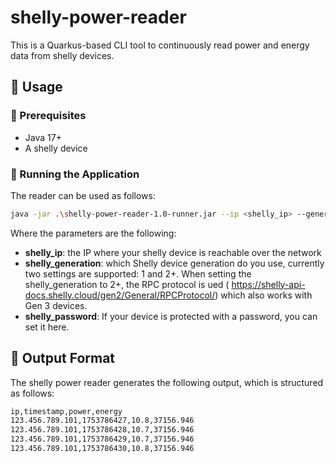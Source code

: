 # shelly-power-reader

This is a Quarkus-based CLI tool to continuously read power and energy data from shelly devices.

## 🚀 Usage

### 🔧 Prerequisites

* Java 17+
* A shelly device 

### 🚪 Running the Application

The reader can be used as follows:


```bash
java -jar .\shelly-power-reader-1.0-runner.jar --ip <shelly_ip> --generation <shelly_generation> --password <shelly_password>
```

Where the parameters are the following:

- **shelly_ip**: the IP where your shelly device is reachable over the network
- **shelly_generation**: which Shelly device generation do you use, currently two settings are supported: 1 and 2+. When setting the shelly_generation to 2+, the RPC protocol is ued ( https://shelly-api-docs.shelly.cloud/gen2/General/RPCProtocol/) which also works with Gen 3 devices.
- **shelly_password**: If your device is protected with a password, you can set it here.

## 📄 Output Format

The shelly power reader generates the following output, which is structured as follows:

```txt
ip,timestamp,power,energy
123.456.789.101,1753786427,10.8,37156.946
123.456.789.101,1753786428,10.7,37156.946
123.456.789.101,1753786429,10.7,37156.946
123.456.789.101,1753786430,10.8,37156.946
```


